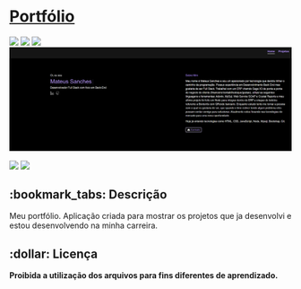 <h1><a href=""> Portfólio </a></h1>

<div style="display: inline_block">

<img src="https://img.shields.io/badge/html5-%23E34F26.svg?style=for-the-badge&logo=html5&logoColor=white" />
<img src="https://img.shields.io/badge/css3-%231572B6.svg?style=for-the-badge&logo=css3&logoColor=white" />
<img src="https://img.shields.io/badge/javascript-%23323330.svg?style=for-the-badge&logo=javascript&logoColor=%23F7DF1E" />
  
  
  
</div>

<img src ="Arquivos/imgGitReadme.png" />

<div style="display: inline_block">
  
<a href = "mailto:mateussanchesrodriguez@gmail.com"><img src="https://img.shields.io/badge/-Gmail-%23333?style=for-the-badge&logo=gmail&logoColor=white" target="_blank"></a>
<a href="https://www.linkedin.com/in/mateus-rodriguez/" target="_blank"><img src="https://img.shields.io/badge/-LinkedIn-%230077B5?style=for-the-badge&logo=linkedin&logoColor=white" target="_blank"></a>

</div>

<h2>:bookmark_tabs: Descrição</h2>
<p>Meu portfólio. Aplicação criada para mostrar os projetos que ja desenvolvi e estou desenvolvendo na minha carreira.</p>

<h2>:dollar: Licença</h2>
<b>Proibida a utilização dos arquivos para fins diferentes de aprendizado.</b>
